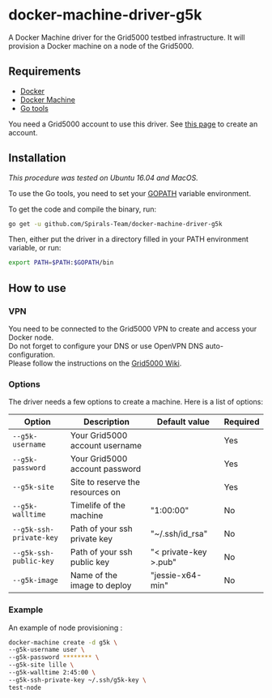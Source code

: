 # docker-machine-driver-g5k
A Docker Machine driver for the Grid5000 testbed infrastructure. It will provision a Docker machine on a node of the Grid5000.

## Requirements
* [Docker](https://www.docker.com/products/overview#/install_the_platform)
* [Docker Machine](https://docs.docker.com/machine/install-machine/)
* [Go tools](https://golang.org/doc/install)

You need a Grid5000 account to use this driver. See [this page](https://www.grid5000.fr/mediawiki/index.php/Grid5000:Get_an_account) to create an account.

## Installation
*This procedure was tested on Ubuntu 16.04 and MacOS.*

To use the Go tools, you need to set your [GOPATH](https://golang.org/doc/code.html#GOPATH) variable environment.

To get the code and compile the binary, run:

```bash
go get -u github.com/Spirals-Team/docker-machine-driver-g5k
```

Then, either put the driver in a directory filled in your PATH environment variable, or run:

```bash
export PATH=$PATH:$GOPATH/bin
```

## How to use

### VPN
You need to be connected to the Grid5000 VPN to create and access your Docker node.  
Do not forget to configure your DNS or use OpenVPN DNS auto-configuration.  
Please follow the instructions on the [Grid5000 Wiki](https://www.grid5000.fr/mediawiki/index.php/VPN).

### Options
The driver needs a few options to create a machine. Here is a list of options:

|          Option          |              Description              |     Default value     |  Required  |
|--------------------------|---------------------------------------|-----------------------|------------|
| `--g5k-username`         | Your Grid5000 account username        |                       | Yes        |
| `--g5k-password`         | Your Grid5000 account password        |                       | Yes        |
| `--g5k-site`             | Site to reserve the resources on      |                       | Yes        |
| `--g5k-walltime`         | Timelife of the machine               | "1:00:00"             | No         |
| `--g5k-ssh-private-key`  | Path of your ssh private key          | "~/.ssh/id_rsa"       | No         |
| `--g5k-ssh-public-key`   | Path of your ssh public key           | "< private-key >.pub" | No         |
| `--g5k-image`            | Name of the image to deploy           | "jessie-x64-min"      | No         |

### Example
An example of node provisioning :

```bash
docker-machine create -d g5k \
--g5k-username user \
--g5k-password ******** \
--g5k-site lille \
--g5k-walltime 2:45:00 \
--g5k-ssh-private-key ~/.ssh/g5k-key \
test-node
```
